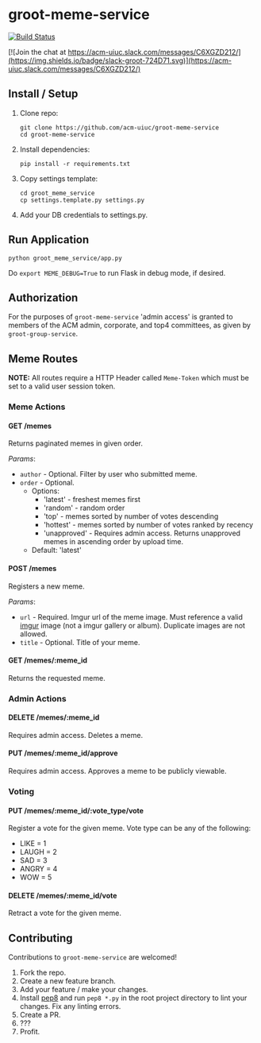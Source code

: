 # groot-meme-service

[![Build Status](https://travis-ci.org/acm-uiuc/groot-meme-service.svg?branch=master)](https://travis-ci.org/acm-uiuc/groot-meme-service)


[![Join the chat at https://acm-uiuc.slack.com/messages/C6XGZD212/](https://img.shields.io/badge/slack-groot-724D71.svg)](https://acm-uiuc.slack.com/messages/C6XGZD212/)



## Install / Setup
1. Clone repo:

    ```
    git clone https://github.com/acm-uiuc/groot-meme-service
    cd groot-meme-service
    ```

2. Install dependencies:

    ```
    pip install -r requirements.txt
    ```

3. Copy settings template:

    ```
    cd groot_meme_service
    cp settings.template.py settings.py
    ```

4. Add your DB credentials to settings.py.

## Run Application
```
python groot_meme_service/app.py
```

Do `export MEME_DEBUG=True` to run Flask in debug mode, if desired.

## Authorization

For the purposes of `groot-meme-service` 'admin access' is granted to members of the ACM admin, corporate, and top4 committees, as given by `groot-group-service`.

## Meme Routes

**NOTE:** All routes require a HTTP Header called `Meme-Token` which must be set to a valid user session token.

### Meme Actions

#### GET /memes

Returns paginated memes in given order.

*Params*:

- `author` - Optional. Filter by user who submitted meme.
- `order` - Optional.
    - Options: 
        - 'latest' - freshest memes first
        - 'random' - random order
        - 'top' - memes sorted by number of votes descending
        - 'hottest' - memes sorted by number of votes ranked by recency
        - 'unapproved' - Requires admin access. Returns unapproved memes in ascending order by upload time.
    - Default: 'latest'

#### POST /memes

Registers a new meme.

*Params*:

- `url` - Required. Imgur url of the meme image. Must reference a valid [imgur](http://imgur.com) image (not a imgur gallery or album). Duplicate images are not allowed.
- `title` - Optional. Title of your meme.

#### GET /memes/:meme_id

Returns the requested meme.

### Admin Actions

#### DELETE /memes/:meme_id

Requires admin access. Deletes a meme.

#### PUT /memes/:meme_id/approve

Requires admin access. Approves a meme to be publicly viewable.

### Voting

#### PUT /memes/:meme_id/:vote_type/vote

Register a vote for the given meme.
Vote type can be any of the following:
 - LIKE = 1
 - LAUGH = 2
 - SAD = 3
 - ANGRY = 4
 - WOW = 5

#### DELETE /memes/:meme_id/vote

Retract a vote for the given meme.

## Contributing

Contributions to `groot-meme-service` are welcomed!

1. Fork the repo.
2. Create a new feature branch.
3. Add your feature / make your changes.
4. Install [pep8](https://pypi.python.org/pypi/pep8) and run `pep8 *.py` in the root project directory to lint your changes. Fix any linting errors.
5. Create a PR.
6. ???
7. Profit.
